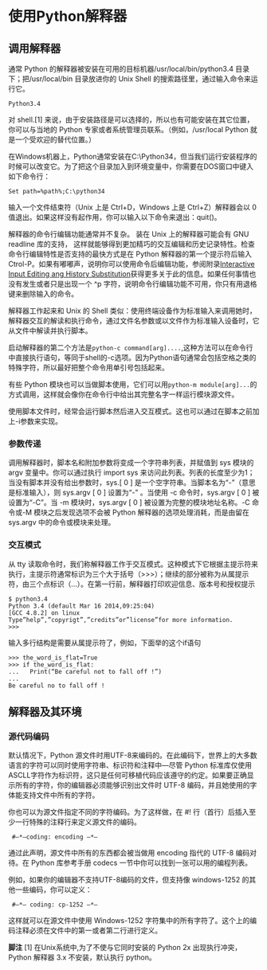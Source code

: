 # 使用Python解释器


## 调用解释器

通常 Python 的解释器被安装在可用的目标机器/usr/local/bin/python3.4 目录下；把/usr/local/bin 目录放进你的 Unix Shell 的搜索路径里，通过输入命令来运行它。 
 
```
Python3.4
```

对 shell.[1] 来说，由于安装路径是可以选择的，所以也有可能安装在其它位置，你可以与当地的 Python 专家或者系统管理员联系。（例如，/usr/local Python 就是一个受欢迎的替代位置。）  

在Windows机器上，Python通常安装在C:\Python34，但当我们运行安装程序的时候可以改变它。为了把这个目录加入到环境变量中，你需要在DOS窗口中键入如下命令行：  

```
Set path=%path%;C:\python34
```

输入一个文件结束符（Unix 上是 Ctrl+D，Windows 上是 Ctrl+Z）解释器会以 0 值退出。如果这样没有起作用，你可以输入以下命令来退出：quit()。  

解释器的命令行编辑功能通常并不复杂。 装在 Unix 上的解释器可能会有 GNU readline 库的支持，  这样就能够得到更加精巧的交互编辑和历史记录特性。检查命令行编辑特性是否支持的最快方式是在 Python 解释器的第一个提示符后输入 Ctrol-P。如果有嘟嘟声，说明你可以使用命令后编辑功能，参阅附录[Interactive Input Editing ang History Substitution](https://docs.python.org/3/tutorial/interactive.html#tut-interacting)获得更多关于此的信息。如果任何事情也没有发生或者只是出现一个 ^p 字符，说明命令行编辑功能不可用，你只有用退格键来删除输入的命令。  

解释器工作起来和 Unix 的 Shell 类似：使用终端设备作为标准输入来调用她时，解释器交互的解读和执行命令，通过文件名参数或以文件作为标准输入设备时，它从文件中解读并执行脚本。 

启动解释器的第二个方法是```python-c command[arg]....```,这种方法可以在命令行中直接执行语句，等同于shell的-c选项。因为Python语句通常会包括空格之类的特殊字符，所以最好把整个命令用单引号包括起来。  

有些 Python 模块也可以当做脚本使用，它们可以用```python-m module[arg]...```的方式调用，这样就会像你在命令行中给出其完整名字一样运行模块源文件。  

使用脚本文件时，经常会运行脚本然后进入交互模式。这也可以通过在脚本之前加上-i参数来实现。

### 参数传递 

调用解释器时，脚本名和附加参数将变成一个字符串列表，并赋值到 sys 模块的 argv 变量中。你可以通过执行 import sys 来访问此列表。列表的长度至少为1；当没有脚本并没有给出参数时，sys.[ 0 ] 是一个空字符串。当脚本名为“-”（意思是标准输入），则 sys.argv [ 0 ] 设置为“-” 。当使用 -c 命令时，sys.argv [ 0 ] 被设置为“-C”。当 -m 模块时，sys.argv [ 0 ] 被设置为完整的模块地址名称。-C 命令或-M 模块之后发现选项不会被 Python 解释器的选项处理消耗，而是由留在 sys.argv 中的命令或模块来处理。
### 交互模式

从 tty 读取命令时，我们称解释器工作于交互模式。这种模式下它根据主提示符来执行，主提示符通常标识为三个大于括号（>>>）；继续的部分被称为从属提示符，由三个点标识（...）。在第一行前，解释器打印欢迎信息、版本号和授权提示

```
$ python3.4  
Python 3.4 (default Mar 16 2014,09:25:04)  
[GCC 4.8.2] on linux  
Type”help”,”copyrigt”,”credits”or”license”for more information.  
>>>  
```

输入多行结构是需要从属提示符了，例如，下面举的这个if语句
  
```
>>> the_word_is_flat=True  
>>> if the_word_is_flat:  
...   Print(“Be careful not to fall off !”)  
...  
Be careful no to fall off !  
```

## 解释器及其环境

### 源代码编码

默认情况下，Python 源文件时用UTF-8来编码的。在此编码下，世界上的大多数语言的字符可以同时使用字符串、标识符和注释中—尽管 Python 标准库仅使用ASCLL字符作为标识符，这只是任何可移植代码应该遵守的约定。如果要正确显示所有的字符，你的编辑器必须能够识别出文件时 UTF-8 编码，并且她使用的字体能支持文件中所有的字符。

你也可以为源文件指定不同的字符编码。为了这样做，在 #! 行（首行）后插入至少一行特殊的注释行来定义源文件的编码。  

```
 #—*—coding: encoding —*—
```

通过此声明，源文件中所有的东西都会被当做用 encoding 指代的 UTF-8 编码对待。在 Python 库参考手册 codecs 一节中你可以找到一张可以用的编程列表。

例如，如果你的编辑器不支持UTF-8编码的文件，但支持像 windows-1252 的其他一些编码，你可以定义：

```
 #—*— coding: cp-1252 —*—
```

这样就可以在源文件中使用 Windows-1252 字符集中的所有字符了。这个上的编码注释必须在文件中的第一或者第二行进行定义。

**脚注** [1]  在Unix系统中,为了不使与它同时安装的 Python 2x 出现执行冲突，Python 解释器 3.x 不安装，默认执行 python。



  
